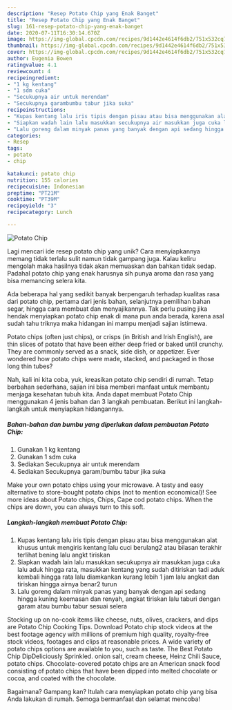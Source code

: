 ```yaml
---
description: "Resep Potato Chip yang Enak Banget"
title: "Resep Potato Chip yang Enak Banget"
slug: 161-resep-potato-chip-yang-enak-banget
date: 2020-07-11T16:30:14.670Z
image: https://img-global.cpcdn.com/recipes/9d1442e4614f6db2/751x532cq70/potato-chip-foto-resep-utama.jpg
thumbnail: https://img-global.cpcdn.com/recipes/9d1442e4614f6db2/751x532cq70/potato-chip-foto-resep-utama.jpg
cover: https://img-global.cpcdn.com/recipes/9d1442e4614f6db2/751x532cq70/potato-chip-foto-resep-utama.jpg
author: Eugenia Bowen
ratingvalue: 4.1
reviewcount: 4
recipeingredient:
- "1 kg kentang"
- "1 sdm cuka"
- "Secukupnya air untuk merendam"
- "Secukupnya garambumbu tabur jika suka"
recipeinstructions:
- "Kupas kentang lalu iris tipis dengan pisau atau bisa menggunakan alat khusus untuk mengiris kentang lalu cuci berulang2 atau bilasan terakhir terlihat bening lalu angkt tiriskan"
- "Siapkan wadah lain lalu masukkan secukupnya air masukkan juga cuka lalu aduk hingga rata, masukkan kentang yang sudah ditiriskan tadi aduk kembali hingga rata lalu diamkankan kurang lebih 1 jam lalu angkat dan tiriskan hingga airnya benar2 turun"
- "Lalu goreng dalam minyak panas yang banyak dengan api sedang hingga kuning keemasan dan renyah, angkat tiriskan lalu taburi dengan garam atau bumbu tabur sesuai selera"
categories:
- Resep
tags:
- potato
- chip

katakunci: potato chip 
nutrition: 155 calories
recipecuisine: Indonesian
preptime: "PT21M"
cooktime: "PT39M"
recipeyield: "3"
recipecategory: Lunch

---
```



![Potato Chip](https://img-global.cpcdn.com/recipes/9d1442e4614f6db2/751x532cq70/potato-chip-foto-resep-utama.jpg)

Lagi mencari ide resep potato chip yang unik? Cara menyiapkannya memang tidak terlalu sulit namun tidak gampang juga. Kalau keliru mengolah maka hasilnya tidak akan memuaskan dan bahkan tidak sedap. Padahal potato chip yang enak harusnya sih punya aroma dan rasa yang bisa memancing selera kita.

Ada beberapa hal yang sedikit banyak berpengaruh terhadap kualitas rasa dari potato chip, pertama dari jenis bahan, selanjutnya pemilihan bahan segar, hingga cara membuat dan menyajikannya. Tak perlu pusing jika hendak menyiapkan potato chip enak di mana pun anda berada, karena asal sudah tahu triknya maka hidangan ini mampu menjadi sajian istimewa.

Potato chips (often just chips), or crisps (in British and Irish English), are thin slices of potato that have been either deep fried or baked until crunchy. They are commonly served as a snack, side dish, or appetizer. Ever wondered how potato chips were made, stacked, and packaged in those long thin tubes?


Nah, kali ini kita coba, yuk, kreasikan potato chip sendiri di rumah. Tetap berbahan sederhana, sajian ini bisa memberi manfaat untuk membantu menjaga kesehatan tubuh kita. Anda dapat membuat Potato Chip menggunakan 4 jenis bahan dan 3 langkah pembuatan. Berikut ini langkah-langkah untuk menyiapkan hidangannya.

<!--inarticleads1-->

##### Bahan-bahan dan bumbu yang diperlukan dalam pembuatan Potato Chip:

1. Gunakan 1 kg kentang
1. Gunakan 1 sdm cuka
1. Sediakan Secukupnya air untuk merendam
1. Sediakan Secukupnya garam/bumbu tabur jika suka


Make your own potato chips using your microwave. A tasty and easy alternative to store-bought potato chips (not to mention economical)! See more ideas about Potato chips, Chips, Cape cod potato chips. When the chips are down, you can always turn to this soft. 

<!--inarticleads2-->

##### Langkah-langkah membuat Potato Chip:

1. Kupas kentang lalu iris tipis dengan pisau atau bisa menggunakan alat khusus untuk mengiris kentang lalu cuci berulang2 atau bilasan terakhir terlihat bening lalu angkt tiriskan
1. Siapkan wadah lain lalu masukkan secukupnya air masukkan juga cuka lalu aduk hingga rata, masukkan kentang yang sudah ditiriskan tadi aduk kembali hingga rata lalu diamkankan kurang lebih 1 jam lalu angkat dan tiriskan hingga airnya benar2 turun
1. Lalu goreng dalam minyak panas yang banyak dengan api sedang hingga kuning keemasan dan renyah, angkat tiriskan lalu taburi dengan garam atau bumbu tabur sesuai selera


Stocking up on no-cook items like cheese, nuts, olives, crackers, and dips are Potato Chip Cooking Tips. Download Potato chip stock videos at the best footage agency with millions of premium high quality, royalty-free stock videos, footages and clips at reasonable prices. A wide variety of potato chips options are available to you, such as taste. The Best Potato Chip DipDeliciously Sprinkled. onion salt, cream cheese, Heinz Chili Sauce, potato chips. Chocolate-covered potato chips are an American snack food consisting of potato chips that have been dipped into melted chocolate or cocoa, and coated with the chocolate. 

Bagaimana? Gampang kan? Itulah cara menyiapkan potato chip yang bisa Anda lakukan di rumah. Semoga bermanfaat dan selamat mencoba!
